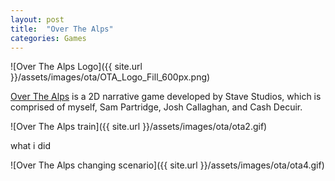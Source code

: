 ```yaml
---
layout: post
title:  "Over The Alps"
categories: Games
---
```


![Over The Alps Logo]({{ site.url }}/assets/images/ota/OTA_Logo_Fill_600px.png)

[Over The Alps][ota-web] is a 2D narrative game developed by Stave Studios, which is comprised of myself, Sam Partridge, Josh Callaghan, and Cash Decuir.

![Over The Alps train]({{ site.url }}/assets/images/ota/ota2.gif)

what i did

![Over The Alps changing scenario]({{ site.url }}/assets/images/ota/ota4.gif)

[ota-web]: https://overthealpsgame.com/